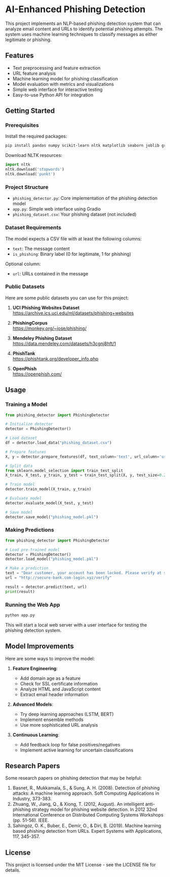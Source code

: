 # AI-Enhanced Phishing Detection

This project implements an NLP-based phishing detection system that can analyze email content and URLs to identify potential phishing attempts. The system uses machine learning techniques to classify messages as either legitimate or phishing.

## Features
- Text preprocessing and feature extraction
- URL feature analysis
- Machine learning model for phishing classification
- Model evaluation with metrics and visualizations
- Simple web interface for interactive testing
- Easy-to-use Python API for integration

## Getting Started
### Prerequisites
Install the required packages:

```bash
pip install pandas numpy scikit-learn nltk matplotlib seaborn joblib gradio
```

Download NLTK resources:

```python
import nltk
nltk.download('stopwords')
nltk.download('punkt')
```

### Project Structure
- `phishing_detector.py`: Core implementation of the phishing detection model
- `app.py`: Simple web interface using Gradio
- `phishing_dataset.csv`: Your phishing dataset (not included)

### Dataset Requirements
The model expects a CSV file with at least the following columns:
- `text`: The message content
- `is_phishing`: Binary label (0 for legitimate, 1 for phishing)

Optional column:
- `url`: URLs contained in the message

### Public Datasets
Here are some public datasets you can use for this project:

1. **UCI Phishing Websites Dataset**  
   https://archive.ics.uci.edu/ml/datasets/phishing+websites
   
2. **PhishingCorpus**  
   https://monkey.org/~jose/phishing/

3. **Mendeley Phishing Dataset**  
   https://data.mendeley.com/datasets/h3cgnj8hft/1

4. **PhishTank**  
   https://phishtank.org/developer_info.php

5. **OpenPhish**  
   https://openphish.com/

## Usage

### Training a Model

```python
from phishing_detector import PhishingDetector

# Initialize detector
detector = PhishingDetector()

# Load dataset
df = detector.load_data("phishing_dataset.csv")

# Prepare features
X, y = detector.prepare_features(df, text_column='text', url_column='url', label_column='is_phishing')

# Split data
from sklearn.model_selection import train_test_split
X_train, X_test, y_train, y_test = train_test_split(X, y, test_size=0.2, random_state=42)

# Train model
detector.train_model(X_train, y_train)

# Evaluate model
detector.evaluate_model(X_test, y_test)

# Save model
detector.save_model("phishing_model.pkl")
```

### Making Predictions

```python
from phishing_detector import PhishingDetector

# Load pre-trained model
detector = PhishingDetector()
detector.load_model("phishing_model.pkl")

# Make a prediction
text = "Dear customer, your account has been locked. Please verify at secure-bank.com-login.xyz"
url = "http://secure-bank.com-login.xyz/verify"

result = detector.predict(text, url)
print(result)
```

### Running the Web App

```bash
python app.py
```

This will start a local web server with a user interface for testing the phishing detection system.

## Model Improvements

Here are some ways to improve the model:

1. **Feature Engineering**:
   - Add domain age as a feature
   - Check for SSL certificate information
   - Analyze HTML and JavaScript content
   - Extract email header information

2. **Advanced Models**:
   - Try deep learning approaches (LSTM, BERT)
   - Implement ensemble methods
   - Use more sophisticated URL analysis

3. **Continuous Learning**:
   - Add feedback loop for false positives/negatives
   - Implement active learning for uncertain classifications

## Research Papers
Some research papers on phishing detection that may be helpful:
1. Basnet, R., Mukkamala, S., & Sung, A. H. (2008). Detection of phishing attacks: A machine learning approach. Soft Computing Applications in Industry, 373-383.
2. Zhuang, W., Jiang, Q., & Xiong, T. (2012, August). An intelligent anti-phishing strategy model for phishing website detection. In 2012 32nd International Conference on Distributed Computing Systems Workshops (pp. 51-56). IEEE.
3. Sahingoz, O. K., Buber, E., Demir, O., & Diri, B. (2019). Machine learning based phishing detection from URLs. Expert Systems with Applications, 117, 345-357.

## License
This project is licensed under the MIT License - see the LICENSE file for details.
